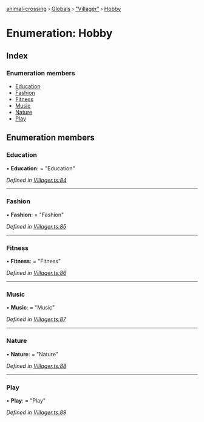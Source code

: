 [animal-crossing](../README.md) › [Globals](../globals.md) › ["Villager"](../modules/_villager_.md) › [Hobby](_villager_.hobby.md)

# Enumeration: Hobby

## Index

### Enumeration members

* [Education](_villager_.hobby.md#education)
* [Fashion](_villager_.hobby.md#fashion)
* [Fitness](_villager_.hobby.md#fitness)
* [Music](_villager_.hobby.md#music)
* [Nature](_villager_.hobby.md#nature)
* [Play](_villager_.hobby.md#play)

## Enumeration members

###  Education

• **Education**: = "Education"

*Defined in [Villager.ts:84](https://github.com/Norviah/animal-crossing/blob/95a2959/module/types/Villager.ts#L84)*

___

###  Fashion

• **Fashion**: = "Fashion"

*Defined in [Villager.ts:85](https://github.com/Norviah/animal-crossing/blob/95a2959/module/types/Villager.ts#L85)*

___

###  Fitness

• **Fitness**: = "Fitness"

*Defined in [Villager.ts:86](https://github.com/Norviah/animal-crossing/blob/95a2959/module/types/Villager.ts#L86)*

___

###  Music

• **Music**: = "Music"

*Defined in [Villager.ts:87](https://github.com/Norviah/animal-crossing/blob/95a2959/module/types/Villager.ts#L87)*

___

###  Nature

• **Nature**: = "Nature"

*Defined in [Villager.ts:88](https://github.com/Norviah/animal-crossing/blob/95a2959/module/types/Villager.ts#L88)*

___

###  Play

• **Play**: = "Play"

*Defined in [Villager.ts:89](https://github.com/Norviah/animal-crossing/blob/95a2959/module/types/Villager.ts#L89)*
